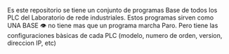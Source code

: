 Es este repositorio se tiene un conjunto de programas Base de todos los PLC del Laboratorio de rede industriales.
Estos programas sirven como UNA BASE 👁 no tiene mas que un programa marcha Paro.
Pero tiene las configuraciones bàsicas de cada PLC (modelo, numero de orden, version, direccion IP, etc)